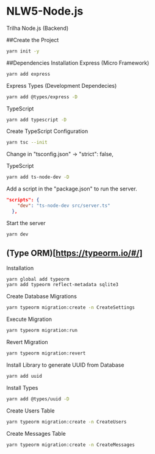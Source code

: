 # NLW5-Node.js
Trilha Node.js (Backend)

##Create the Project  
```bash
yarn init -y
```

##Dependencies Installation
Express (Micro Framework)
```bash
yarn add express
```
Express Types (Development Dependecies) 
```bash
yarn add @types/express -D
```
TypeScript
```bash
yarn add typescript -D
```

Create TypeScript Configuration
```bash
yarn tsc --init
```

Change in "tsconfig.json" -> "strict": false,

TypeScript
```bash
yarn add ts-node-dev -D
```

Add a script in the "package.json" to run the server.
```json
"scripts": {
    "dev": "ts-node-dev src/server.ts"
  },
```

Start the server
```bash
yarn dev
```

## (Type ORM)[https://typeorm.io/#/]

Installation
```bash
yarn global add typeorm
yarn add typeorm reflect-metadata sqlite3
```

Create Database Migrations  
```bash
yarn typeorm migration:create -n CreateSettings
```

Execute Migration
```bash
yarn typeorm migration:run
```

Revert Migration
```bash
yarn typeorm migration:revert
```

Install Library to generate UUID from Database
```bash
yarn add uuid
```

Install Types
```bash
yarn add @types/uuid -D
```

Create Users Table  
```bash
yarn typeorm migration:create -n CreateUsers
```

Create Messages Table  
```bash
yarn typeorm migration:create -n CreateMessages
```